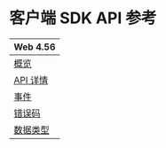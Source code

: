 # 客户端 SDK API 参考

| Web 4.56 |
| --- |
| [概览](src/Web-overview.md) |
| [API 详情](src/Web-api.md) |
| [事件](src/Web-event.md) |
| [错误码](src/Web-errorcode.md) |
| [数据类型](src/Web-keytype.md) |
